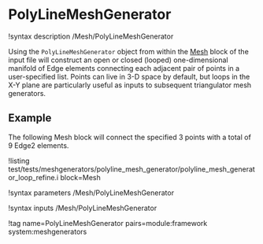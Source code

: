 # PolyLineMeshGenerator

!syntax description /Mesh/PolyLineMeshGenerator

Using the `PolyLineMeshGenerator` object from within the
[Mesh](/Mesh/index.md) block of the input file will construct an open
or closed (looped) one-dimensional manifold of Edge elements
connecting each adjacent pair of points in a user-specified list.
Points can live in 3-D space by default, but loops in the X-Y plane
are particularly useful as inputs to subsequent triangulator mesh
generators.

## Example

The following Mesh block will connect the specified 3 points with a
total of 9 Edge2 elements.

!listing test/tests/meshgenerators/polyline_mesh_generator/polyline_mesh_generator_loop_refine.i block=Mesh

!syntax parameters /Mesh/PolyLineMeshGenerator

!syntax inputs /Mesh/PolyLineMeshGenerator

!tag name=PolyLineMeshGenerator pairs=module:framework system:meshgenerators
